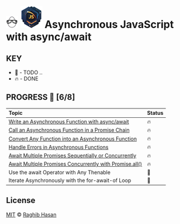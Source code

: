 # ![🥚 EH](./eH-logo.png) ![Async](./async-logo.png) Asynchronous JavaScript with async/await


## KEY
* 🚧 - TODO ..
* 🔥 - DONE

## PROGRESS 🚀 [6/8]

|  Topic       |        Status     |
| :-------------  | :------------- |
| [Write an Asynchronous Function with async/await](./practices/async-func.js) | 🔥 | 
| [Call an Asynchronous Function in a Promise Chain](./practices/promise-chain.js) | 🔥 | 
| [Convert Any Function into an Asynchronous Function](./practices/convert-func.js) | 🔥 | 
| [Handle Errors in Asynchronous Functions](./practices/handle-errors.js) | 🔥 | 
| [Await Multiple Promises Sequentially or Concurrently](./practices/seq-conc.js) | 🔥 | 
| [Await Multiple Promises Concurrently with Promise.all()](./practices/multiple-promise.js) | 🔥 | 
| Use the await Operator with Any Thenable | 🚧 | 
| Iterate Asynchronously with the for-await-of Loop | 🚧 | 


## License
[MIT](./license) © [Raghib Hasan](http://raghibm.com/)